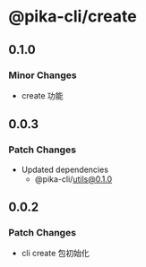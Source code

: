# @pika-cli/create

## 0.1.0

### Minor Changes

- create 功能

## 0.0.3

### Patch Changes

- Updated dependencies
  - @pika-cli/utils@0.1.0

## 0.0.2

### Patch Changes

- cli create 包初始化
